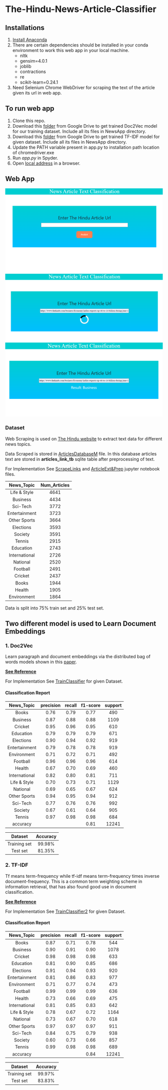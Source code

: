 # The-Hindu-News-Article-Classifier

## Installations 

1. [Install Anaconda](https://docs.anaconda.com/anaconda/install/)
2. There are certain dependencies should be installed in your conda environment to work this web app in your local machine.
     - nltk
     - gensim=4.0.1
     - joblib
     - contractions
     - re
     - scikit-learn=0.24.1
3. Need Selenium Chrome WebDriver for scraping the text of the article given its url in web app.
      
## To run web app 
 1. Clone this repo.
 2. Download this [folder](https://drive.google.com/drive/folders/1WPUT9Fk_I7akEMG0pY-F1GpBj62ZETyz?usp=sharing) from Google Drive to get trained Doc2Vec model for our training dataset. Include all its files in NewsApp directory.
 3. Download this [folder](https://drive.google.com/drive/folders/1xaR-Gv2UJzf9AHUjRleDD44TUt4M7smF?usp=sharing) from Google Drive to get trained TF-IDF model for given dataset. Include all its files in NewsApp directory.
 5. Update the PATH variable present in app.py to installation path location of chromedriver.exe
 6. Run *app.py* in Spyder.
 7. Open [local address](http://127.0.0.1:5000/) in a browser.

## Web App

![](https://github.com/ShamSinha/The-Hindu-News-Article-Classifier/blob/main/Screenshot%20(543).png)
![](https://github.com/ShamSinha/The-Hindu-News-Article-Classifier/blob/main/Screenshot%20(545).png)
![](https://github.com/ShamSinha/The-Hindu-News-Article-Classifier/blob/main/Screenshot%20(546).png)



### Dataset 

Web Scraping is used on [The Hindu website](https://www.thehindu.com/archive/web/) to extract text data for different news topics.

Data Scraped is stored in [ArticlesDatabaseM](https://drive.google.com/file/d/1mw3FCoCc2QcCBecX8R-RzpAFks2btXc_/view?usp=sharing) file.
In this database articles text are stored in **articles_link_tb** sqlite table after preprocessing of text. 

For Implementation See [ScrapeLinks](/ScrapeLinks.ipynb) and [ArticleExt&Prep](/ArticleExt&Prep.ipynb) jupyter notebook files.



| News_Topic    | Num_Articles  |
| :-------------: | :-------------: |
|Life & Style   |  4641 |
|Business       |  4434 |
|Sci-Tech       |  3772 |
|Entertainment  |  3723 |
|Other Sports   |  3664 |
|Elections      |  3593 |
|Society        |  3591 |
|Tennis         |  2915 |
|Education      |  2743 |
|International  |  2726 |
|National       |  2520 |
|Football       |  2491 |
|Cricket        |  2437 |
|Books          |  1944 |
|Health         |  1905 |
|Environment    |  1864 |

Data is split into 75% train set and 25% test set.

## Two different model is used to Learn Document Embeddings

### 1. Doc2Vec             

Learn paragraph and document embeddings via the distributed bag of words models shown in this [paper](https://arxiv.org/pdf/1405.4053v2.pdf).

**[See Reference](https://radimrehurek.com/gensim/models/doc2vec.html)**

For Implementation See [TrainClassifier](/TrainClassifier.ipynb) for given Dataset.

#### Classification Report

|News_Topic|precision|recall|f1-score|support|
| :-----:  | :----: | :------: | :-----: | :----: |
|Books|0.76|0.79|0.77|490|
|Business|0.87|0.88|0.88|1109|
|Cricket|0.95|0.96|0.95|610|
|Education|0.79|0.79|0.79|671|
|Elections|0.90|0.94|0.92|919|
|Entertainment|0.79|0.78|0.78|919|
|Environment|0.71|0.72|0.71|492|
|Football|0.96|0.96|0.96|614|
|Health|0.67|0.70|0.69|460|
|International|0.82|0.80|0.81|711|
|Life & Style|0.70|0.73|0.71|1129|
|National|0.69|0.65|0.67|624|
|Other Sports|0.94|0.95|0.94|912|
|Sci-Tech|0.77|0.76|0.76|992|
|Society|0.67|0.61|0.64|905|
|Tennis|0.97|0.98|0.98|684|
|accuracy|||0.81|12241|


|Dataset|Accuracy|
| :-----:  | :----: |
|Training set| 99.98%|
|Test set| 81.35%|

### 2. TF-IDF 
Tf means term-frequency while tf-idf means term-frequency times inverse document-frequency. This is a common term weighting scheme in information retrieval, that has also found good use in document classification.

**[See Reference](https://scikit-learn.org/stable/modules/generated/sklearn.feature_extraction.text.TfidfTransformer.html)**

For Implementation See [TrainClassifier2](/TrainClassifier2.ipynb) for given Dataset.

#### Classification Report

|News_Topic|precision|recall|f1-score|support|
| :-----:  | :----: | :------: | :-----: | :----: |
|Books|0.87|0.71|0.78|544|
|Business|0.90|0.91|0.90|1078|
|Cricket|0.98|0.98|0.98|633|
|Education|0.81|0.90|0.85|686|
|Elections|0.91|0.94|0.93|920|
|Entertainment|0.81|0.86|0.83|977|
|Environment|0.71|0.77|0.74|473|
|Football|0.99|0.99|0.99|636|
|Health|0.73|0.66|0.69|475|
|International|0.81|0.85|0.83|642|
|Life & Style|0.78|0.67|0.72|1164|
|National|0.73|0.67|0.70|618|
|Other Sports|0.97|0.97|0.97|911|
|Sci-Tech|0.84|0.75|0.79|938|
|Society|0.60|0.73|0.66|857|
|Tennis|0.99|0.98|0.98|689|
|accuracy|||0.84| 12241|

|Dataset|Accuracy|
| :-----:  | :----: |
|Training set| 99.97%|
|Test set | 83.83%|

 
 
 
 
